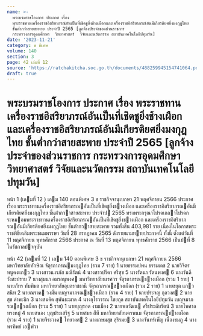 ```yaml
---
name: >-
  พระบรมราชโองการ ประกาศ เรื่อง
  พระราชทานเครื่องราชอิสริยาภรณ์อันเป็นที่เชิดชูยิ่งช้างเผือกและเครื่องราชอิสริยาภรณ์อันมีเกียรติยศยิ่งมงกุฎไทย
  ชั้นต่ำกว่าสายสะพาย ประจำปี 2565 [ลูกจ้างประจำของส่วนราชการ
  กระทรวงการอุดมศึกษา  วิทยาศาสตร์  วิจัยและนวัตกรรม สถาบันเทคโนโลยีปทุมวัน]
date: '2023-11-21'
category: ข พิเศษ
volume: 140
section: 3
page: 42 เล่มที่ 12
source: 'https://ratchakitcha.soc.go.th/documents/488259945154741064.pdf'
draft: true
---
```


# พระบรมราชโองการ ประกาศ เรื่อง พระราชทานเครื่องราชอิสริยาภรณ์อันเป็นที่เชิดชูยิ่งช้างเผือกและเครื่องราชอิสริยาภรณ์อันมีเกียรติยศยิ่งมงกุฎไทย ชั้นต่ำกว่าสายสะพาย ประจำปี 2565 [ลูกจ้างประจำของส่วนราชการ กระทรวงการอุดมศึกษา  วิทยาศาสตร์  วิจัยและนวัตกรรม สถาบันเทคโนโลยีปทุมวัน]

หน้า 1 (เลมที่ 12 ) เลม 140 ตอนพิเศษ 3 ข ราชกิจจานุเบกษา 21 พฤศจิกายน 2566 ประกาศ เรื่อง พระราชทานเครื่องราชอิสริยาภรณอันเป็นที่เชิดชูยิ่งชางเผือก และเครื่องราชอิสริยาภรณอันมีเกียรติยศยิ่งมงกุฎไทย ชั้นต่ํากวาสายสะพาย ประจําป 2565 ทรงพระกรุณาโปรดเกลาโปรดกระหมอมพระราชทานเครื่องราชอิสริยาภรณอันเป็นที่เชิดชูยิ่งชางเผือก และเครื่องราชอิสริยาภรณอันมีเกียรติยศยิ่งมงกุฎไทย ชั้นต่ํากวาสายสะพาย รวมทั้งสิ้น 403,981 ราย เนื่องในโอกาสพระราชพิธีเฉลิมพระชนมพรรษา วันที่ 28 กรกฎาคม 2565 ดังรายนามทายประกาศนี้ ทั้งนี้ ตั้งแต่วันที่ 11 พฤศจิกายน พุทธศักราช 2566 ประกาศ ณ วันที่ 13 พฤศจิกายน พุทธศักราช 2566 เป็นปที่ 8 ในรัชกาลปจจุบัน

หน้า 42 (เลมที่ 12 ) เลม 140 ตอนพิเศษ 3 ข ราชกิจจานุเบกษา 21 พฤศจิกายน 2566 มหาวิทยาลัยทักษิณ จัตุรถาภรณมงกุฎไทย (รวม 7 ราย) 1 นายธรรมปพน ธรรมเดช 2 นายวิจิตร หนูคงแกว 3 นางสาวนงรภัส มณีรัตน์ 4 นางสาวปรีดา ศรีสุข 5 นางรัตนา รัตนพงศ 6 นางวันดี วังสะปราบ 7 นางสุมนา อมรอนุพงศ มหาวิทยาลัยนเรศวร จัตุรถาภรณชางเผือก (รวม 1 ราย) 1 นายภัทร ทับพิมล มหาวิทยาลัยอุบลราชธานี จัตุรถาภรณชางเผือก (รวม 2 ราย) 1 นายชยุต แกวสนิท 2 นายณรงค วงมั่น เบญจมาภรณชางเผือก (รวม 4 ราย) 1 นายประจญ กุลวงศ 2 นายสุข ดําพะธิก 3 นางสมคิด สุพันธะมาด 4 นางอุไรวรรณ ไชยกุล สถาบันเทคโนโลยีปทุมวัน เบญจมาภรณชางเผือก (รวม 5 ราย) 1 นายบุญรอด งามเมือง 2 นายพลวัฒน ศรีประดับรัตน์ 3 นายไพศาล ทรงหมู่ 4 นายสนอง บุญประเสริฐ 5 นายสมร สีที มหาวิทยาลัยนครพนม จัตุรถาภรณชางเผือก (รวม 4 ราย) 1 นายจิระวงค ไทยวงศ 2 นางเกษมสุข สุริรมย 3 นางจันทร์เพ็ญ เนื่องชมภู 4 นางพรทิพย์ เอฟวา
